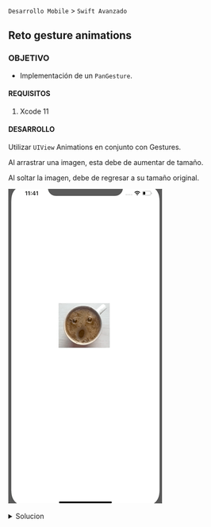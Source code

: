  
`Desarrollo Mobile` > `Swift Avanzado`

## Reto gesture animations

### OBJETIVO 

- Implementación de un `PanGesture`.

#### REQUISITOS 

1. Xcode 11

#### DESARROLLO

Utilizar `UIView` Animations en conjunto con Gestures.

Al arrastrar una imagen, esta debe de aumentar de tamaño.

Al soltar la imagen, debe de regresar a su tamaño original.

![](0.gif)

<details>
	<summary>Solucion</summary>
	<p> De igual forma que en los ejemplos y retos anteriores, en el UIImageView del Storyboard tenemos asociado un Gesture.</p>
	<p> Este gesture esta conectado a una función que tiene como parámetro un serder del tipo del gesture.</p>
	<p> Implementaremos en dicha función dos condiciones IF que detecten el inicio y fin del gesture.</p>
	<p>Dentro del IF que detecta el INICIO del gesture ejecutamos la función de escalamiento y animación.</p>
```
if recognizer.state == UIGestureRecognizer.State.began {
      scaleWithMove(scale: 1.5)
}
```
    <p>Dentro del IF que detecta el FIN del gesture ejecutamos la función de escalamiento para regresar al tamaño original.</p>
 
```
if recognizer.state == UIGestureRecognizer.State.ended {
      scaleWithMove(scale: 1.0)
    }
```
 <p>La función que se encarga de escalar y animar la imágen es: </p>
 
 ```
 private func scaleWithMove(scale: CGFloat) {
    UIView.animate(withDuration: 0.5, animations: { () -> Void in
      self.imageView?.transform = CGAffineTransform(scaleX: scale, y: scale)
    }, completion: nil )
  }
 ```

</details> 

